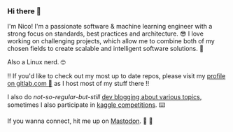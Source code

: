 ### Hi there 👋

I'm Nico! I'm a passionate software & machine learning engineer with a strong focus on standards, best practices and architecture. 😎
I love working on challenging projects, which allow me to combine both of my chosen fields to create scalable and intelligent software solutions. 🤖

Also a Linux nerd. 🤓

‼️ If you'd like to check out my most up to date repos, please visit my [profile on gitlab.com 🦊](https://gitlab.com/niggoo) as I host most of my stuff there ‼️

I also do *not-so-regular-but-still* [dev blogging about various topics](https://www.auroria.io), sometimes I also participate in [kaggle competitions](https://www.kaggle.com/niggoo). ⌨️

If you wanna connect, hit me up on [Mastodon](https://mastodon.social/@niggoo). 🐘 📢
